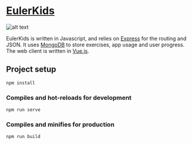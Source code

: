 # [EulerKids](https://www.eulerkids.com)

![alt text](https://raw.githubusercontent.com/andresperezc/EulerKids/master/static/CoverGithub/ekCoverGit.png?token=AQdMHgmd-cF4zOvRh9HE28hXkxNJrg-gks5b2K4GwA%3D%3D)

EulerKids is written in Javascript, and relies on [Express](http://expressjs.com/) for the routing and JSON. 
It uses [MongoDB](https://www.mongodb.com/) to store exercises, app usage and user progress.
The web client is written in [Vue.js](https://vuejs.org/). 

## Project setup
```
npm install
```

### Compiles and hot-reloads for development
```
npm run serve
```

### Compiles and minifies for production
```
npm run build
```
